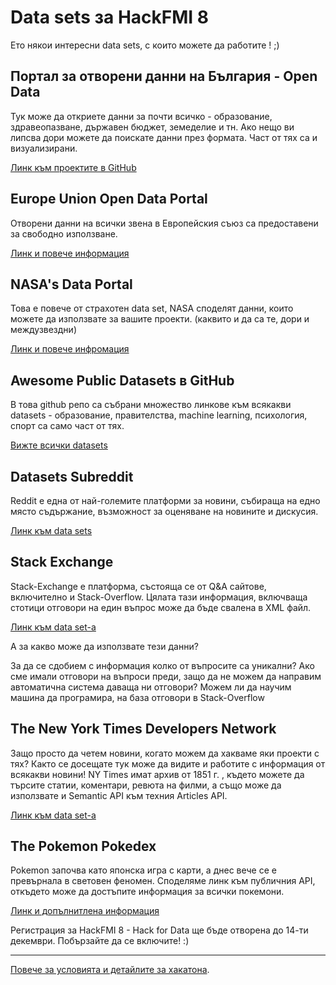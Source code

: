# Data sets за HackFMI 8

Ето някои интересни data sets, с които можете да работите ! ;)

## Портал за отворени данни на България - Open Data

Тук може да откриете данни за почти всичко - образование, здравеопазване, държавен бюджет, земеделие и тн. Ако нещо ви липсва дори можете да поискате данни през формата. Част от тях са и визуализирани.

[Линк към проектите в GitHub](https://github.com/governmentbg)

## Europe Union Open Data Portal

Отворени данни на всички звена в  Европейския съюз са предоставени за свободно използване. 

[Линк и повече информация](http://data.europa.eu/euodp/en/data/)

## NASA's Data Portal

Това е повече от страхотен data set, NASA споделят данни, които можете да използвате за вашите проекти. (каквито и да са те, дори и междузвездни)

[Линк и повече инфромация](https://data.nasa.gov/data)

## Awesome Public Datasets в GitHub

В това github репо са събрани множество линкове към всякакви datasets - образование, правителства, machine learning, психология, спорт са само част от тях.

[Вижте всички datasets](https://github.com/caesar0301/awesome-public-datasets)

## Datasets Subreddit

Reddit е една от най-големите платформи за новини, събираща на едно място съдържание, възможност за оценяване на новините и дискусия. 

[Линк към data sets](https://www.reddit.com/r/datasets/) 

## Stack Exchange 

Stack-Exchange е платформа, състояща се от Q&A сайтове, включително и Stack-Overflow. Цялата тази информация, включваща стотици отговори на един въпрос може да бъде свалена в XML файл.

[Линк към data set-a](https://archive.org/details/stackexchange)

А за какво може да използвате тези данни?

За да се сдобием с информация колко от въпросите са уникални? Ако сме имали отговори на въпроси преди, защо да не можем да направим автоматична система даваща ни отговори?
Можем ли да научим машина да програмира, на база отговори в Stack-Overflow 

## The New York Times Developers Network 

Защо просто да четем новини, когато можем да хакваме яки проекти с тях? 
Както се досещате тук може да видите и работите с информация от всякакви новини! 
NY Times имат архив от 1851 г. , където можете да търсите статии, коментари, ревюта на филми, а също може да използвате и Semantic API към техния Articles API.

[Линк към data set-a](http://developer.nytimes.com/)

## The Pokemon Pokedex

Pokemon започва като японска игра с карти, а днес вече се е превърнала в световен феномен. Споделяме линк към публичния API, откъдето може да достъпите информация за всички покемони.

[Линк и допълнитлена информация](http://pokeapi.co/docsv2/#info)

Регистрация за HackFMI 8 - Hack for Data ще бъде отворена до 14-ти декември. Побързайте да се включите! :) 

---
[Повече за условията и детайлите за хакатона](http://hackfmi.com/). 

